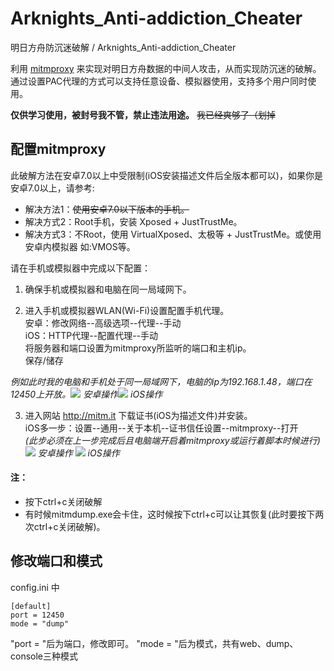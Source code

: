 # Arknights_Anti-addiction_Cheater 

明日方舟防沉迷破解 / Arknights_Anti-addiction_Cheater  

利用 [mitmproxy](https://www.mitmproxy.org/) 来实现对明日方舟数据的中间人攻击，从而实现防沉迷的破解。
通过设置PAC代理的方式可以支持任意设备、模拟器使用，支持多个用户同时使用。

**仅供学习使用，被封号我不管，禁止违法用途。** ~~我已经爽够了（划掉~~

## 配置mitmproxy
此破解方法在安卓7.0以上中受限制(iOS安装描述文件后全版本都可以)，如果你是安卓7.0以上，请参考:
- 解决方法1：~~使用安卓7.0以下版本的手机。~~
- 解决方式2：Root手机，安装 Xposed + JustTrustMe。
- 解决方式3：不Root，使用 VirtualXposed、太极等 + JustTrustMe。或使用安卓内模拟器 如:VMOS等。

请在手机或模拟器中完成以下配置：
1. 确保手机或模拟器和电脑在同一局域网下。

2. 进入手机或模拟器WLAN(Wi-Fi)设置配置手机代理。<br>安卓：修改网络--高级选项--代理--手动<br>iOS：HTTP代理--配置代理--手动<br>将服务器和端口设置为mitmproxy所监听的端口和主机ip。<br>保存/储存

 _例如此时我的电脑和手机处于同一局域网下，电脑的ip为192.168.1.48，端口在12450上开放。_![](https://i0.hdslb.com/bfs/article/318e9a0abec227de118d118144271d7611032704.jpg)
 _安卓操作_![](https://i0.hdslb.com/bfs/article/ec7e3ed3fb3b1bb3df5cf24a33922cd39e6c04a7.jpg)
 _iOS操作_

3. 进入网站 http://mitm.it 下载证书(iOS为描述文件)并安装。<br>iOS多一步：设置--通用--关于本机--证书信任设置--mitmproxy--打开<br>_(此步必须在上一步完成后且电脑端开启着mitmproxy或运行着脚本时候进行)_
![](https://i0.hdslb.com/bfs/article/3c6435bb30b234adfd323673e590dd8c10909bc0.jpg)
_安卓操作_
![](https://i0.hdslb.com/bfs/article/e478d1bc37a358899d670a6bb2f9744dcff51abe.jpg)
_iOS操作_

#### 注：
- 按下ctrl+c关闭破解
- 有时候mitmdump.exe会卡住，这时候按下ctrl+c可以让其恢复(此时要按下两次ctrl+c关闭破解)。

## 修改端口和模式
config.ini 中
```
[default]
port = 12450
mode = "dump"
```
"port = "后为端口，修改即可。
"mode = "后为模式，共有web、dump、console三种模式
